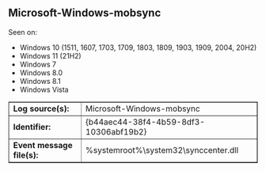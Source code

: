 ## Microsoft-Windows-mobsync

Seen on:
* Windows 10 (1511, 1607, 1703, 1709, 1803, 1809, 1903, 1909, 2004, 20H2)
* Windows 11 (21H2)
* Windows 7
* Windows 8.0
* Windows 8.1
* Windows Vista

<table border="1" class="docutils">
  <tbody>
    <tr>
      <td><b>Log source(s):</b></td>
      <td>Microsoft-Windows-mobsync</td>
    </tr>
    <tr>
      <td><b>Identifier:</b></td>
      <td>{b44aec44-38f4-4b59-8df3-10306abf19b2}</td>
    </tr>
    <tr>
      <td><b>Event message file(s):</b></td>
      <td>%systemroot%\system32\synccenter.dll</td>
    </tr>
  </tbody>
</table>

&nbsp;

